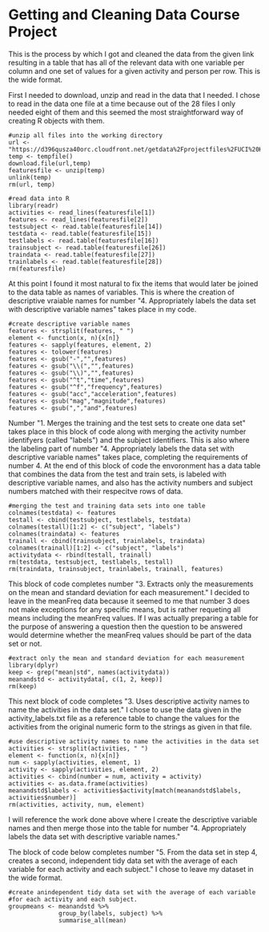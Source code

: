 # Getting and Cleaning Data Course Project

This is the process by which I got and cleaned the data from the given link resulting in a table that has all of the relevant data with one variable per column and one set of values for a given activity and person per row.  This is the wide format.

First I needed to download, unzip and read in the data that I needed.  I chose to read in the data one file at a time because out of the 28 files I only needed eight of them and this seemed the most straightforward way of creating R objects with them.   

```
#unzip all files into the working directory
url <- "https://d396qusza40orc.cloudfront.net/getdata%2Fprojectfiles%2FUCI%20HAR%20Dataset.zip"
temp <- tempfile()
download.file(url,temp)
featuresfile <- unzip(temp)
unlink(temp)
rm(url, temp)

#read data into R
library(readr)
activities <- read_lines(featuresfile[1])
features <- read_lines(featuresfile[2])
testsubject <- read.table(featuresfile[14])
testdata <- read.table(featuresfile[15])
testlabels <- read.table(featuresfile[16])
trainsubject <- read.table(featuresfile[26])
traindata <- read.table(featuresfile[27])
trainlabels <- read.table(featuresfile[28])
rm(featuresfile)
```

At this point I found it most natural to fix the items that would later be joined to the data table as names of variables.  This is where the creation of descriptive vraiable names for number "4. Appropriately labels the data set with descriptive variable names" takes place in my code.   

```
#create descriptive variable names
features <- strsplit(features, " ")
element <- function(x, n){x[n]}
features <- sapply(features, element, 2)
features <- tolower(features)
features <- gsub("-","",features)
features <- gsub("\\(","",features)
features <- gsub("\\)","",features)
features <- gsub("^t","time",features)
features <- gsub("^f","frequency",features)
features <- gsub("acc","acceleration",features)
features <- gsub("mag","magnitude",features)
features <- gsub(",","and",features)
```

Number "1. Merges the training and the test sets to create one data set" takes place in this block of code along with merging the activity number identifyers (called "labels") and the subject identifiers.  This is also where the labeling part of number "4. Appropriately labels the data set with descriptive variable names" takes place, completing the requirements of number 4.  At the end of this block of code the envoronment has a data table that combines the data from the test and train sets, is labeled with descriptive variable names, and also has the activity numbers and subject numbers matched with their respecitve rows of data.    

```
#merging the test and training data sets into one table
colnames(testdata) <- features
testall <- cbind(testsubject, testlabels, testdata)
colnames(testall)[1:2] <- c("subject", "labels")
colnames(traindata) <- features
trainall <- cbind(trainsubject, trainlabels, traindata)
colnames(trainall)[1:2] <- c("subject", "labels")
activitydata <- rbind(testall, trainall)
rm(testdata, testsubject, testlabels, testall)
rm(traindata, trainsubject, trainlabels, trainall, features)
```   

This block of code completes number "3. Extracts only the measurements on the mean and standard deviation for each measurement."  I decided to leave in the meanFreq data because it seemed to me that number 3 does not make exceptions for any specific means, but is rather requeting all means including the meanFreq values.  If I was actually preparing a table for the purpose of answering a question then the question to be answered would determine whether the meanFreq values should be part of the data set or not.   

```
#extract only the mean and standard deviation for each measurement
library(dplyr)
keep <- grep("mean|std", names(activitydata))
meanandstd <- activitydata[, c(1, 2, keep)]
rm(keep)
```

This next block of code completes "3. Uses descriptive activity names to name the activities in the data set."  I chose to use the data given in the activity_labels.txt file as a reference table to change the values for the activities from the original numeric form to the strings as given in that file.   

```
#use descriptive activity names to name the activities in the data set
activities <- strsplit(activities, " ")
element <- function(x, n){x[n]}
num <- sapply(activities, element, 1)
activity <- sapply(activities, element, 2)
activities <- cbind(number = num, activity = activity)
activities <- as.data.frame(activities)
meanandstd$labels <- activities$activity[match(meanandstd$labels, activities$number)]
rm(activities, activity, num, element)
```

I will reference the work done above where I create the descriptive variable names and then merge those into the table for number "4. Appropriately labels the data set with descriptive variable names."    

The block of code below completes number "5. From the data set in step 4, creates a second, independent tidy data set with the average of each variable for each activity and each subject."   I chose to leave my dataset in the wide format.

```
#create anindependent tidy data set with the average of each variable
#for each activity and each subject.
groupmeans <- meanandstd %>%
              group_by(labels, subject) %>%
              summarise_all(mean)
```
